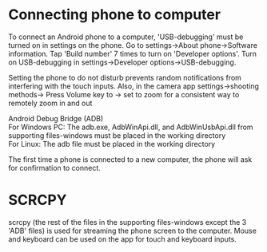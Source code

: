 # Connecting phone to computer 
To connect an Android phone to a computer, 'USB-debugging' must be turned on in settings on the phone. Go to settings->About phone->Software information. Tap 'Build number' 7 times to turn on 'Developer options'. Turn on USB-debugging in settings->Developer options->USB-debugging. <br />

Setting the phone to do not disturb prevents random notifications from interfering with the touch inputs. Also, in the camera app settings->shooting methods-> Press Volume key to -> set to zoom for a consistent way to remotely zoom in and out<br />

Android Debug Bridge (ADB) <br />
For Windows PC: The adb.exe, AdbWinApi.dll, and AdbWinUsbApi.dll from supporting files-windows must be placed in the working directory <br />
For Linux: The adb file must be placed in the working directory <br />

The first time a phone is connected to a new computer, the phone will ask for confirmation to connect. <br />

# SCRCPY 
scrcpy (the rest of the files in the supporting files-windows except the 3 'ADB' files) is used for streaming the phone screen to the computer. Mouse and keyboard can be used on the app for touch and keyboard inputs. 

